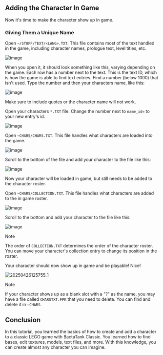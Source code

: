 ## Adding the Character In Game
Now it's time to make the character show up in game.

### Giving Them a Unique Name
Open `~/STUFF/TEXT/<LANG>.TXT`. This file contains most of the text handled in the game, including character names, prologue text, level titles, etc.

![image](https://github.com/user-attachments/assets/de09a48b-46d3-4317-b1fb-33c836053caf)

When you open it, it should look something like this, varying depending on the game. Each row has a number next to the text. This is the text ID, which is how the game is able to find text entries. Find a number (below 1000) that isn't used. Type the number and then your characters name, like this:

![image](https://github.com/user-attachments/assets/90890b25-a15c-4070-b901-0e5f015dbc2c)

Make sure to include quotes or the character name will not work.

Open your characters `*.TXT` file. Change the number next to `name_id=` to your new entry's id.

![image](https://github.com/user-attachments/assets/aeff8abd-b76f-4ed3-a7e4-7df25f37fd2d)

Open `~CHARS/CHARS.TXT`. This file handles what characters are loaded into the game.

![image](https://github.com/user-attachments/assets/2fa9044b-d11d-4f91-8d79-af3de494f5d3)

Scroll to the bottom of the file and add your character to the file like this:

![image](https://github.com/user-attachments/assets/c7fc5af7-b10f-4e92-9c54-49ee31756d7e)

Now your character will be loaded in game, but still needs to be added to the character roster.

Open `~CHARS/COLLECTION.TXT`. This file handles what characters are added to the in game roster.

![image](https://github.com/user-attachments/assets/448cbf47-9a80-4cbc-91bf-06d7ec2c57ca)

Scroll to the bottom and add your character to the file like this:

![image](https://github.com/user-attachments/assets/5819e7ac-2f9a-40ce-b91d-6a0fb5965218)

> [!NOTE]
> The order of `COLLECTION.TXT` determines the order of the character roster. You can move your character's collection entry to change its position in the roster.

Your character should now show up in game and be playable! Nice!

![20250426125755_1](https://github.com/user-attachments/assets/1360c34c-7626-4266-a3bc-dc42d6804cd6)

> [!NOTE]
> If your character shows up as a blank slot with a "?" as the name, you may have a file called `CHARSTXT.FPK` that you need to delete. You can find and delete it in `~CHARS`.

## Conclusion
In this tutorial, you learned the basics of how to create and add a character to a classic LEGO game with BactaTank Classic. You learned how to find bases, edit textures, models, text files, and more. With this knowledge, you can create almost any character you can imagine.
